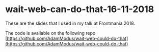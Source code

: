# wait-web-can-do-that-16-11-2018

These are the slides that I used in my talk at Frontmania 2018.

The code is available on the following repo [https://github.com/AdamModus/wait-web-could-do-that](https://github.com/AdamModus/wait-web-could-do-that)
